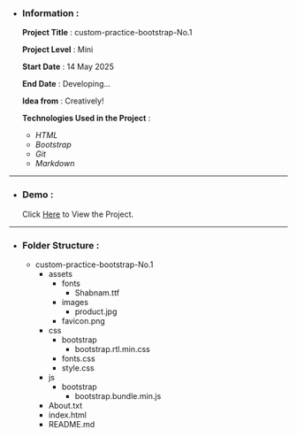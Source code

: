 - ### Information :

  **Project Title** : custom-practice-bootstrap-No.1

  **Project Level** : Mini

  **Start Date** : 14 May 2025

  **End Date** : Developing...

  **Idea from** : Creatively!

  **Technologies Used in the Project** :

  - _HTML_
  - _Bootstrap_
  - _Git_
  - _Markdown_

---

- ### Demo :

  Click [Here](https://hojjatgholamzadeh1997.github.io/custom-practice-bootstrap-No.1/) to View the Project.

---

- ### Folder Structure :

  - custom-practice-bootstrap-No.1
    - assets
      - fonts
        - Shabnam.ttf
      - images
        - product.jpg
      - favicon.png
    - css
      - bootstrap
        - bootstrap.rtl.min.css
      - fonts.css
      - style.css
    - js
      - bootstrap
        - bootstrap.bundle.min.js
    - About.txt
    - index.html
    - README.md
